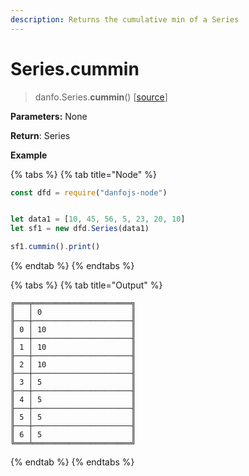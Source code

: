 ```yaml
---
description: Returns the cumulative min of a Series
---
```


# Series.cummin

> danfo.Series.**cummin**\(\)       \[[source](https://github.com/opensource9ja/danfojs/blob/master/danfojs/src/core/series.js#L816)\]

**Parameters:** None

**Return**: Series

**Example**

{% tabs %}
{% tab title="Node" %}
```javascript
const dfd = require("danfojs-node")


let data1 = [10, 45, 56, 5, 23, 20, 10]
let sf1 = new dfd.Series(data1)

sf1.cummin().print()
```
{% endtab %}
{% endtabs %}

{% tabs %}
{% tab title="Output" %}
```text
╔═══╤══════════════════════╗
║   │ 0                    ║
╟───┼──────────────────────╢
║ 0 │ 10                   ║
╟───┼──────────────────────╢
║ 1 │ 10                   ║
╟───┼──────────────────────╢
║ 2 │ 10                   ║
╟───┼──────────────────────╢
║ 3 │ 5                    ║
╟───┼──────────────────────╢
║ 4 │ 5                    ║
╟───┼──────────────────────╢
║ 5 │ 5                    ║
╟───┼──────────────────────╢
║ 6 │ 5                    ║
╚═══╧══════════════════════╝
```
{% endtab %}
{% endtabs %}

